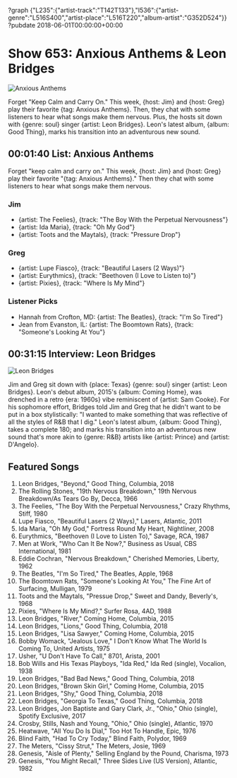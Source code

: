 ?graph {"L235":{"artist-track":"T142T133"},"I536":{"artist-genre":"L516S400","artist-place":"L516T220","album-artist":"G352D524"}}
?pubdate 2018-06-01T00:00:00+00:00

# Show 653: Anxious Anthems & Leon Bridges

![Anxious Anthems](https://sound-images.s3.amazonaws.com/images/2018/anxious.jpg)

Forget "Keep Calm and Carry On." This week, {host: Jim} and {host: Greg} play their favorite {tag: Anxious Anthems}. Then, they chat with some listeners to hear what songs make them nervous. Plus, the hosts sit down with {genre: soul} singer {artist: Leon Bridges}. Leon's latest album, {album: Good Thing}, marks his transition into an adventurous new sound.


## 00:01:40 List: Anxious Anthems
Forget  "keep calm and carry on."  This week, {host: Jim} and {host: Greg} play their favorite "{tag: Anxious Anthems}." Then they chat with some listeners to hear what songs make them nervous. 

### Jim
- {artist: The Feelies}, {track: "The Boy With the Perpetual Nervousness"}
- {artist: Ida Maria}, {track: "Oh My God"}
- {artist: Toots and the Maytals}, {track: "Pressure Drop"}

### Greg
- {artist: Lupe Fiasco}, {track: "Beautiful Lasers (2 Ways)"}
- {artist: Eurythmics}, {track: "Beethoven (I Love to Listen to)"}
- {artist: Pixies}, {track: "Where Is My Mind"}

### Listener Picks

- Hannah from Crofton, MD: {artist: The Beatles}, {track: "I'm So Tired"}
- Jean from Evanston, IL: {artist: The Boomtown Rats}, {track: "Someone's Looking At You"}


## 00:31:15 Interview: Leon Bridges
![Leon Bridges](https://s3.amazonaws.com/sound-images/images/2018/Leon-Main-pic.jpeg)

Jim and Greg sit down with {place: Texas} {genre: soul} singer {artist: Leon Bridges}. Leon's debut album, 2015's {album: Coming Home}, was drenched in a retro {era: 1960s} vibe reminiscent of {artist: Sam Cooke}.  For his sophomore effort, Bridges told Jim and Greg that he didn't want to be put in a box stylistically: "I wanted to make something that was reflective of all the styles of R&B that I dig." Leon's latest album, {album: Good Thing}, takes a complete 180; and marks his transition into an adventurous new sound that's more akin to {genre: R&B} artists like {artist: Prince} and {artist: D'Angelo}.

## Featured Songs

1. Leon Bridges, "Beyond," Good Thing, Columbia, 2018
1. The Rolling Stones, "19th Nervous Breakdown," 19th Nervous Breakdown/As Tears Go By, Decca, 1966
1. The Feelies, "The Boy With the Perpetual Nervousness," Crazy Rhythms, Stiff, 1980
1. Lupe Fiasco, "Beautiful Lasers (2 Ways)," Lasers, Atlantic, 2011
1. Ida Maria, "Oh My God," Fortress Round My Heart, Nightliner, 2008
1. Eurythmics, "Beethoven (I Love to Listen To)," Savage, RCA, 1987
1. Men at Work, "Who Can It Be Now?," Business as Usual, CBS International, 1981
1. Eddie Cochran, "Nervous Breakdown," Cherished Memories, Liberty, 1962
1. The Beatles, "I'm So Tired," The Beatles, Apple, 1968
1. The Boomtown Rats, "Someone's Looking At You," The Fine Art of Surfacing, Mulligan, 1979
1. Toots and the Maytals, "Pressue Drop," Sweet and Dandy, Beverly's, 1968
1. Pixies, "Where Is My Mind?," Surfer Rosa, 4AD, 1988
1. Leon Bridges, "River," Coming Home, Columbia, 2015
1. Leon Bridges, "Lions," Good Thing, Columbia, 2018
1. Leon Bridges, "Lisa Sawyer," Coming Home, Columbia, 2015
1. Bobby Womack, "Jealous Love," I Don't Know What The World Is Coming To, United Artists, 1975
1. Usher, "U Don't Have To Call," 8701, Arista, 2001
1. Bob Wills and His Texas Playboys, "Ida Red," Ida Red (single), Vocalion, 1938
1. Leon Bridges, "Bad Bad News," Good Thing, Columbia, 2018
1. Leon Bridges, "Brown Skin Girl," Coming Home, Columbia, 2015
1. Leon Bridges, "Shy," Good Thing, Columbia, 2018
1. Leon Bridges, "Georgia To Texas," Good Thing, Columbia, 2018
1. Leon Bridges, Jon Baptiste and Gary Clark, Jr., "Ohio," Ohio (single), Spotify Exclusive, 2017
1. Crosby, Stills, Nash and Young, "Ohio," Ohio (single), Atlantic, 1970
1. Heatwave, "All You Do Is Dial," Too Hot To Handle, Epic, 1976
1. Blind Faith, "Had To Cry Today," Blind Faith, Polydor, 1969
1. The Meters, "Cissy Strut," The Meters, Josie, 1969
1. Genesis, "Aisle of Plenty," Selling England by the Pound, Charisma, 1973
1. Genesis, "You Might Recall," Three Sides Live (US Version), Atlantic, 1982